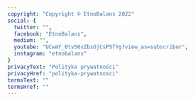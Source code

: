 ```yaml
---
copyright: "Copyright © EtnoBalans 2022"
social: {
  twitter: "",
  facebook: "EtnoBalans",
  medium: "",
  youtube: "UCwmY_0tv56xZbsOjCsP5fYg?view_as=subscriber",
  instagram: "etnobalans"
}
privacyText: "Polityka prywatności"
privacyHref: "polityka-prywatnosci"
termsText: ""
termsHref: ""
---
```

